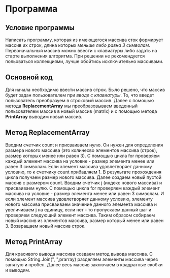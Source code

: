 # Программа
## Условие программы
Написать программу, которая из имеющегося массива сток формирует массив их строк, длина которых *меньше либо равна 3 символам*. 
Первоначальный массив можно ввести с клавиатуры либо задать на старте выполнения алгоритма. При решении не рекомендуется польоваться коллекциями, лучше обойтись исключительно массивами.
## Основной код
Для начала необходимо ввести массив строк.
Было решено, что массив будет задан пользователем при *вводе с клавиатуры*.
То, что введет пользователь преобразуем в строковый массив.
Далее с помошью метода **ReplacementArray** мы преобразовываем введенный пользователем массив в новый массив (matrix) и с помощью метода **PrintArray** выводим новый массив.
## Метод ReplacementArray
Вводим счетчик count и присваиваем нулю. Он нужен для определения размера нового массива (это количесво элементов массива (строк), размер которых менее или равен 3).
С помощью цикла for проверяем каждый элемент массива на условие - размер элемента менее или равен 3 символам. Если элемент массива удовлетворяет данному условию, 
то к счетчику count прибавляем 1. В результате прохождения цикла получаем размер нового массива.
Далее создаем новый пустой массив с размером count. Вводим счетчик j (индекс нового массива) и присваиваем нулю.
С помощью цикла for проверяем каждый элемент массива на условие - размер элемента менее или равен 3 символам. И если элемент массива удовлетворяет данному условию,
элементу нового массива присваиваем значение данного элемента массива и увеличиваем j на единицу, если нет - то пропускаем данный шаг и проверяем 
следующий элемент массива. Таким образом собираем новый массив из элементов массива, размер который менее или равен 3.
Возвращаем новый массив строк.
## Метод PrintArray
Для красивого вывода массива создаем метод вывода массива.
С помощью String.Join(", ",prarray) разделяем элементы массива через запятую и пробел.
Далее весь массив заключаем в квадратные скобки и выводим.
